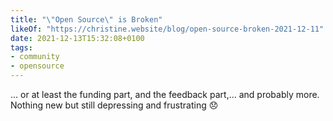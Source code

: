 ```yaml
---
title: "\"Open Source\" is Broken"
likeOf: "https://christine.website/blog/open-source-broken-2021-12-11"
date: 2021-12-13T15:32:08+0100
tags:
- community
- opensource
---
```

… or at least the funding part, and the feedback part,… and probably more. Nothing new but still depressing and frustrating 😞